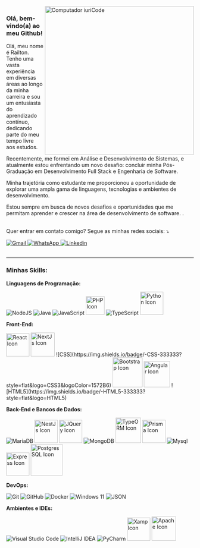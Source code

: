 <img src="https://raw.githubusercontent.com/MicaelliMedeiros/micaellimedeiros/master/image/computer-illustration.png" min-width="400px" max-width="400px" width="400px" align="right" alt="Computador iuriCode">

<h3>Olá, bem-vindo(a) ao meu Github!</h3>

<p align="left">
Olá, meu nome é Railton. Tenho uma vasta experiência em diversas áreas ao longo da minha carreira e sou um entusiasta do aprendizado contínuo, dedicando parte do meu tempo livre aos estudos. 

Recentemente, me formei em Análise e Desenvolvimento de Sistemas, e atualmente estou enfrentando um novo desafio: concluir minha Pós-Graduação em Desenvolvimento Full Stack e Engenharia de Software.

Minha trajetória como estudante me proporcionou a oportunidade de explorar uma ampla gama de linguagens, tecnologias e ambientes de desenvolvimento. 

Estou sempre em busca de novos desafios e oportunidades que me permitam aprender e crescer na área de desenvolvimento de software.
</strong>.
  </br>
  </br>
</div>

<p align="left">
  Quer entrar em contato comigo? Segue as minhas redes sociais: ⤵️
</p>

<div align="left">
  <a href="railtonaraujoofc@gmail.com" target="_blank">
    <img src="https://img.icons8.com/?size=100&id=Cjuj2uISMdQ1&format=png&color=000000" alt="Gmail"/>
  </a>

  <a href="https://api.whatsapp.com/send?phone=5562992512120" target="_blank">
    <img src="https://img.icons8.com/?size=100&id=108653&format=png&color=000000" alt="WhatsApp"/>
  </a>

  <a href="https://www.linkedin.com/in/railtonoficial/" target="_blank">
    <img src="https://img.icons8.com/?size=100&id=108812&format=png&color=000000" alt="Linkedin"/>
  </a>

  
</div>

</br>

---

<h3>Minhas Skills:</h3>

  **Linguagens de Programação:**

  ![NodeJS](https://img.shields.io/badge/Node.js-6DA55F?logo=node.js&logoColor=white)
  ![Java](https://img.shields.io/badge/Java-%23ED8B00.svg?logo=openjdk&logoColor=white)
  ![JavaScript](https://img.shields.io/badge/-JavaScript-333333?style=flat&logo=javascript)
  <img width="50px" src="https://img.shields.io/badge/PHP-777BB4?style=for-the-badge&logo=php&logoColor=white" alt="PHP Icon" />
  ![TypeScript](https://img.shields.io/badge/-TypeScript-333333?style=flat&logo=TypeScript)
  <img width="62px" src="https://img.shields.io/badge/Python-FFD43B?style=for-the-badge&logo=python&logoColor=blue" alt="Python Icon" />

  **Front-End:**

  <img width="62px" src="https://img.shields.io/badge/React-20232A?style=for-the-badge&logo=react&logoColor=61DAFB" alt="React Icon" />
  <img width="64px" src="https://img.shields.io/badge/next%20js-000000?style=for-the-badge&logo=nextdotjs&logoColor=white" alt="NextJs Icon" />
  ![CSS](https://img.shields.io/badge/-CSS-333333?style=flat&logo=CSS3&logoColor=1572B6)
  <img width="80px" src="https://img.shields.io/badge/Bootstrap-563D7C?style=for-the-badge&logo=bootstrap&logoColor=white" alt="Bootstrap Icon" />
  <img width="70px" src="https://img.shields.io/badge/Angular-DD0031?style=for-the-badge&logo=angular&logoColor=white" alt="Angular Icon" />
  ![HTML5](https://img.shields.io/badge/-HTML5-333333?style=flat&logo=HTML5)
  
  **Back-End e Bancos de Dados:**
  
  ![MariaDB](https://img.shields.io/badge/MariaDB-003545?logo=mariadb&logoColor=white)
  <img width="62px" src="https://img.shields.io/badge/nestjs-E0234E?style=for-the-badge&logo=nestjs&logoColor=white" alt="NestJs Icon" />
  <img width="62px" src="https://img.shields.io/badge/jQuery-0769AD?style=for-the-badge&logo=jquery&logoColor=white" alt="JQuery Icon" />
  ![MongoDB](https://img.shields.io/badge/MongoDB-%234ea94b.svg?logo=mongodb&logoColor=white)
  <img width="68px" src="https://img.shields.io/badge/typeorm-FE0803?style=for-the-badge&logo=typeorm&logoColor=white" alt="TypeORM Icon" />
  <img width="62px" src="https://img.shields.io/badge/Prisma-3982CE?style=for-the-badge&logo=Prisma&logoColor=white" alt="Prisma Icon" />
  ![Mysql](https://img.shields.io/badge/-Mysql-333333?style=flat&logo=mysql)
  <img width="62px" src="https://img.shields.io/badge/Express%20js-000000?style=for-the-badge&logo=express&logoColor=white" alt="Express Icon" />
  <img width="85px" src="https://img.shields.io/badge/PostgreSQL-316192?style=for-the-badge&logo=postgresql&logoColor=white" alt="PostgresSQL Icon" />
  
  
  **DevOps:**

  ![Git](https://img.shields.io/badge/-Git-333333?style=flat&logo=git)
  ![GitHub](https://img.shields.io/badge/-GitHub-333333?style=flat&logo=github)
  ![Docker](https://img.shields.io/badge/-Docker-333333?style=flat&logo=docker)
  ![Windows 11](https://img.shields.io/badge/Windows%2011-0078D4?logo=windows11&logoColor=fff)
  ![JSON](https://img.shields.io/badge/JSON-000?logo=json&logoColor=fff)
  

  **Ambientes e IDEs:**

  ![Visual Studio Code](https://img.shields.io/badge/-Visual%20Studio%20Code-333333?style=flat&logo=visual-studio-code&logoColor=007ACC)
  ![IntelliJ IDEA](https://img.shields.io/badge/IntelliJIDEA-000000.svg?logo=intellij-idea&logoColor=white)
  ![PyCharm](https://img.shields.io/badge/PyCharm-143?logo=pycharm&logoColor=black&color=black&labelColor=green)
  <img width="62px" src="https://img.shields.io/badge/Xampp-F37623?style=for-the-badge&logo=xampp&logoColor=white" alt="Xamp Icon" />
  <img width="65px" src="https://img.shields.io/badge/Apache-D22128?style=for-the-badge&logo=Apache&logoColor=white" alt="Apache Icon" />
